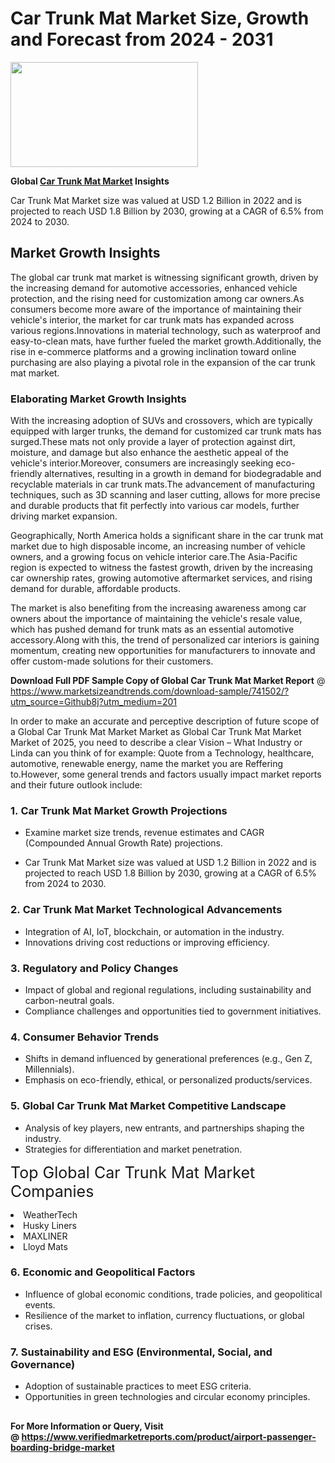 <H1>Car Trunk Mat Market Size, Growth and Forecast from 2024 - 2031</H1><img class="aligncenter size-medium wp-image-584254" src="https://thirdeyenews.in/wp-content/uploads/2024/09/Global-Market-Research-300x168.jpeg" alt="" width="300" height="168" /><p><strong>Global&nbsp;<a href="https://www.marketsizeandtrends.com/download-sample/741502/?utm_source=Github8j?utm_medium=201">Car Trunk Mat Market</a> Insights</strong></p><p>Car Trunk Mat Market size was valued at USD 1.2 Billion in 2022 and is projected to reach USD 1.8 Billion by 2030, growing at a CAGR of 6.5% from 2024 to 2030.</p><p><h2>Market Growth Insights</h2> <p>The global car trunk mat market is witnessing significant growth, driven by the increasing demand for automotive accessories, enhanced vehicle protection, and the rising need for customization among car owners.As consumers become more aware of the importance of maintaining their vehicle's interior, the market for car trunk mats has expanded across various regions.Innovations in material technology, such as waterproof and easy-to-clean mats, have further fueled the market growth.Additionally, the rise in e-commerce platforms and a growing inclination toward online purchasing are also playing a pivotal role in the expansion of the car trunk mat market.</p> <h3>Elaborating Market Growth Insights</h3> <p>With the increasing adoption of SUVs and crossovers, which are typically equipped with larger trunks, the demand for customized car trunk mats has surged.These mats not only provide a layer of protection against dirt, moisture, and damage but also enhance the aesthetic appeal of the vehicle's interior.Moreover, consumers are increasingly seeking eco-friendly alternatives, resulting in a growth in demand for biodegradable and recyclable materials in car trunk mats.The advancement of manufacturing techniques, such as 3D scanning and laser cutting, allows for more precise and durable products that fit perfectly into various car models, further driving market expansion.</p> <p>Geographically, North America holds a significant share in the car trunk mat market due to high disposable income, an increasing number of vehicle owners, and a growing focus on vehicle interior care.The Asia-Pacific region is expected to witness the fastest growth, driven by the increasing car ownership rates, growing automotive aftermarket services, and rising demand for durable, affordable products.</p> <p>The market is also benefiting from the increasing awareness among car owners about the importance of maintaining the vehicle's resale value, which has pushed demand for trunk mats as an essential automotive accessory.Along with this, the trend of personalized car interiors is gaining momentum, creating new opportunities for manufacturers to innovate and offer custom-made solutions for their customers.</p> <p><span class=""><strong>Download Full PDF Sample Copy of Global Car Trunk Mat Market Report</strong> @ <a href="https://www.marketsizeandtrends.com/download-sample/741502/?utm_source=Github8j?utm_medium=201" target="_blank">https://www.marketsizeandtrends.com/download-sample/741502/?utm_source=Github8j?utm_medium=201</a></span></p><p>In order to make an accurate and perceptive description of future scope of a Global&nbsp;Car Trunk Mat Market Market as Global&nbsp;Car Trunk Mat Market Market of 2025, you need to describe a clear Vision &ndash; What Industry or Linda can you think of for example: Quote from a Technology, healthcare, automotive, renewable energy, name the market you are Reffering to.However, some general trends and factors usually impact market reports and their future outlook include:</p><h3>1.&nbsp;<strong>Car Trunk Mat Market Growth Projections</strong></h3><ul><li>Examine market size trends, revenue estimates and CAGR (Compounded Annual Growth Rate) projections.</li><li><p>Car Trunk Mat Market size was valued at USD 1.2 Billion in 2022 and is projected to reach USD 1.8 Billion by 2030, growing at a CAGR of 6.5% from 2024 to 2030.</p></li></ul><h3>2.&nbsp;<strong>Car Trunk Mat Market Technological Advancements</strong></h3><ul><li>Integration of AI, IoT, blockchain, or automation in the industry.</li><li>Innovations driving cost reductions or improving efficiency.</li></ul><h3>3.&nbsp;<strong>Regulatory and Policy Changes</strong></h3><ul><li>Impact of global and regional regulations, including sustainability and carbon-neutral goals.</li><li>Compliance challenges and opportunities tied to government initiatives.</li></ul><h3>4.&nbsp;<strong>Consumer Behavior Trends</strong></h3><ul><li>Shifts in demand influenced by generational preferences (e.g., Gen Z, Millennials).</li><li>Emphasis on eco-friendly, ethical, or personalized products/services.</li></ul><h3>5.&nbsp;<strong>Global Car Trunk Mat Market Competitive Landscape</strong></h3><ul><li>Analysis of key players, new entrants, and partnerships shaping the industry.</li><li>Strategies for differentiation and market penetration.</li></ul><p data-pm-slice="1 1 []"><span style="color: inherit; font-family: inherit; font-size: 25px;">Top Global Car Trunk Mat Market Companies</span></p><div class="" data-test-id=""><p><li>WeatherTech</li><li> Husky Liners</li><li> MAXLINER</li><li> Lloyd Mats</li></p></div><h3>6.&nbsp;<strong>Economic and Geopolitical Factors</strong></h3><ul><li>Influence of global economic conditions, trade policies, and geopolitical events.</li><li>Resilience of the market to inflation, currency fluctuations, or global crises.</li></ul><h3>7.&nbsp;<strong>Sustainability and ESG (Environmental, Social, and Governance)</strong></h3><ul><li>Adoption of sustainable practices to meet ESG criteria.</li><li>Opportunities in green technologies and circular economy principles.</li></ul><h2><strong style="font-size: 14px;">For More Information or Query, Visit @&nbsp;</strong><a style="background-color: #ffffff; font-size: 14px;" href="https://www.marketsizeandtrends.com/report/car-trunk-mat-market/" target="_blank">https://www.verifiedmarketreports.com/product/airport-passenger-boarding-bridge-market</a></h2>